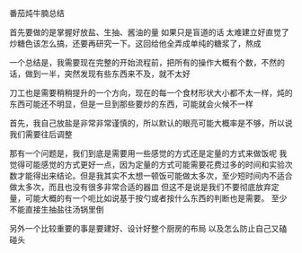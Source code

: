 番茄炖牛腩总结

首先要做的是掌握好放盐、生抽、酱油的量 如果只是盲道的话 太难建立好直觉了
炒糖色该怎么搞，还要再研究一下。这回给他全弄成单纯的糖浆了，熬成

一个总结是，我需要现在完整的开始流程前，把所有的操作大概有个数，不然的话，做到一半，突然发现有些东西来不及，就不太好

刀工也是需要稍稍提升的一个方向，现在的每一个食材形状大小都不太一样，炖的东西可能还不明显，但是一旦到那些要炒的东西，可能就会火候不一样

首先，我自己放盐是非常非常谨慎的，所以默认的眼亮可能大概率是不够，所以说我们需要往后调整

那有一个问题是，我们到底是需要用一些感觉的方式还是定量的方式来做饭呢 我觉得可能感觉的方式更好一点，因为定量的方式可能需要花费过多的时间和实验次数才能得出来结论。但是我其实不太想一顿饭可能做太多次，至少短时间内不适合做太多次，而且也没有很多非常合适的器皿 但这不是说是我们不要彻底放弃定量，可能大概的有一个呃比如说基于按勺或者按什么东西的判断也是需要。 至少不能直接生抽盐往汤锅里倒


另外一个比较重要的事是要建好、设计好整个厨房的布局 以及怎么防止自己又磕碰头